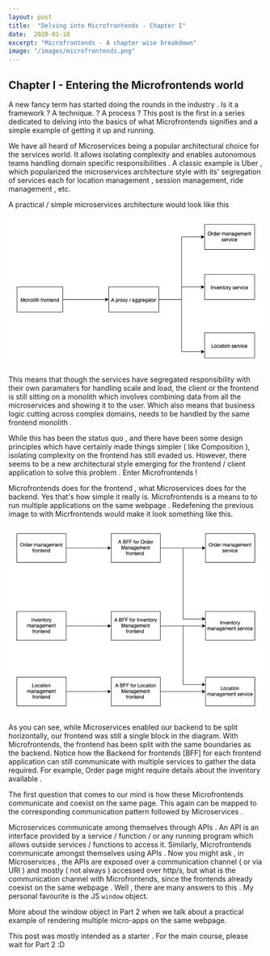 ```yaml
---
layout: post
title:  "Delving into Microfrontends - Chapter I"
date:  2020-01-10
excerpt: "Microfrontends - A chapter wise breakdown"
image: "/images/microfrontends.png"
---
```


## Chapter I - Entering the Microfrontends world

A new fancy term has started doing the rounds in the industry . Is it a framework ? A technique. ? A process ?  This post is the first in a series  dedicated to delving into the basics of what Microfrontends signifies and a simple example of getting it up and running. 

We have all heard of Microservices being a popular architectural choice for the services world. It allows isolating complexity and enables autonomous teams handling domain specific responsibilities . A classic example is Uber , which popularized the microservices architecture style with its' segregation of services each for location management , session management, ride management , etc.

A practical / simple microservices architecture would look like this

![Microservices simple architecture](/images/microservices-simple.jpg)


This means that though the services have segregated responsibility with their own paramaters for handling scale and load, the client or the frontend is still sitting on a monolith which involves combining data from all the microservices and showing it to the user. Which also means that business logic cutting across complex domains, needs to be handled by the same frontend monolith . 

While this has been the status quo , and there have been some design principles which have certainly made things simpler ( like Composition ), isolating complexity on the frontend has still evaded us. However, there seems to be a new architectural style emerging for the frontend / client application to solve this problem . Enter Microfrontends !

Microfrontends does for the frontend , what Microservices does for the backend. Yes that's how simple it really is. 
Microfrontends is a means to to run multiple applications on the same webpage . Redefening the previous image to with Micrfrontends would make it look something like this.

![Microfrontends simple architecture](/images/microfrontends-simple.jpg)

As you can see, while Microservices enabled our backend to be split horizontally, our frontend was still a single block in the diagram. With Microfrontends, the frontend has been split with the same boundaries as the backend. Notice how the Backend for frontends [BFF] for each frontend application can still communicate with multiple services to gather the data required. For example, Order page might require details about the inventory available . 

The first question that comes to our mind is how these Microfrontends communicate and coexist on the same page. This again can be mapped to the corresponding communication pattern followed by Microservices .

Microservices communicate among themselves through APIs . An API is an interface provided by a service / function / or any running program which allows outside services / functions to access it.
Similarly, Microfrontends communicate amongst themselves using APIs . Now you might ask , in Microservices , the APIs are exposed over a communication channel ( or via URI ) and mostly ( not always ) accessed over http/s, but what is the communication channel with Microfrontends, since the frontends already coexist on the same webpage . Well , there are many answers to this . My personal favourite is the JS `window` object. 

More about the window object in Part 2 when we talk about a practical example of rendering multiple micro-apps on the same webpage. 

This post was mostly intended as a starter . For the main course, please wait for Part 2 :D





 

